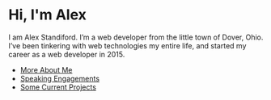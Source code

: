 # Hi, I'm Alex

I am Alex Standiford. I’m a web developer from the little town of Dover, Ohio. I’ve been tinkering with web	technologies my entire life, and started my career as a web developer in 2015.

* [More About Me](https://github.com/alexstandiford/alexstandiford/blob/main/about.md)
* [Speaking Engagements](https://github.com/alexstandiford/alexstandiford/blob/main/speaking.md)
* [Some Current Projects](https://github.com/alexstandiford/alexstandiford/blob/main/projects.md)
